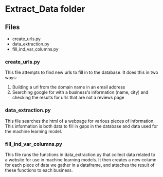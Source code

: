 # Extract_Data folder

## Files
- create_urls.py
- data_extraction.py
- fill_ind_var_columns.py

### create_urls.py
This file attempts to find new urls to fill in to the database. It does this in two ways:
1. Building a url from the domain name in an email address
2. Searching google for with a business's information (name, city) and checking the results for urls that are not a reviews page

### data_extraction.py
This file searches the html of a webpage for various pieces of information.
This information is both data to fill in gaps in the database and data used for the machine learning model.

### fill_ind_var_columns.py
This file runs the functions in data_extraction.py that collect data related to a website for use in machine learning models.
It then creates a new column for each piece of data we gather in a dataframe, and attaches the result of these functions to each business.
